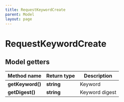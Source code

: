 ```yaml
---
title: RequestKeywordCreate
parent: Model
layout: page
---
```


# RequestKeywordCreate

## Model getters

Method name | Return type | Description
------------ | ------------- | -------------
**getKeyword()** | **string** | Keyword
**getDigest()** | **string** | Keyword digest

